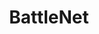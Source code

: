 ---
title: BattleNet
excerpt: >-
  Displays a list of accounts in a specific category according to your
  parameters.
api:
  file: lolzteam-public-api-market.json
  operationId: Category.BattleNet
deprecated: false
hidden: false
metadata:
  title: ''
  description: ''
  robots: index
next:
  description: ''
---